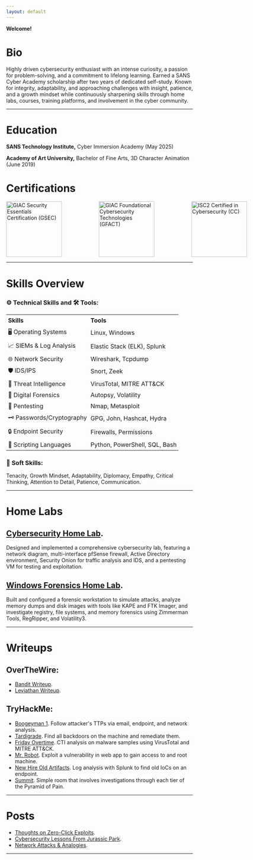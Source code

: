 ```yaml
---
layout: default
---
```


**Welcome!**

# Bio

Highly driven cybersecurity enthusiast with an intense curiosity, a passion for problem-solving, and a commitment to lifelong learning. Earned a SANS Cyber Academy scholarship after two years of dedicated self-study. Known for integrity, adaptability, and approaching challenges with insight, patience, and a growth mindset while continuously sharpening skills through home labs, courses, training platforms, and involvement in the cyber community.

---

# Education

**SANS Technology Institute,** Cyber Immersion Academy (May 2025)

**Academy of Art University,** Bachelor of Fine Arts, 3D Character Animation (June 2019)

# Certifications

<div style="display: flex; gap: 100px;">
    <a href="https://www.credly.com/badges/79b72e81-4a43-477e-9333-330d7c2faaac/public_url" target="_blank">
        <img src="https://github.com/user-attachments/assets/7572f80d-d020-4841-a32d-e3984cb462f9" alt="GIAC Security Essentials Certification (GSEC)" width="150">
    </a>
    <a href="https://www.credly.com/badges/fcc07bf5-304c-448e-b31d-41285a98ee5a/public_url" target="_blank">
        <img src="https://github.com/user-attachments/assets/e79e3509-ca9f-4106-b3f1-a2b9ead32aeb" alt="GIAC Foundational Cybersecurity Technologies (GFACT)" width="150">
    </a>
    <a href="https://www.credly.com/badges/9c67ac40-1748-4df4-97eb-f5da82538ce2/public_url" target="_blank">
        <img src="https://github.com/user-attachments/assets/fc75e1cf-5ff2-4a0c-baf4-2bf551056621" alt="ISC2 Certified in Cybersecurity (CC)" width="150">
    </a>
</div>

---

# Skills Overview
### ⚙️ **Technical Skills       and        🛠️ Tools:**
<table style="border-collapse: collapse; width: 100%;">
  <tr>
    <th style="padding: 5px; text-align: left;">Skills</th>
    <th style="padding: 5px; text-align: left;">Tools</th>
  </tr>
  <tr>
    <td style="padding: 5px;">🖥️ Operating Systems</td>
    <td style="padding: 5px;">Linux, Windows</td>
  </tr>
  <tr>
    <td style="padding: 5px;">📈 SIEMs & Log Analysis</td>
    <td style="padding: 5px;">Elastic Stack (ELK), Splunk</td>
  </tr>
  <tr>
    <td style="padding: 5px;">🌐 Network Security</td>
    <td style="padding: 5px;">Wireshark, Tcpdump</td>
  </tr>
  <tr>
    <td style="padding: 5px;">🛡️ IDS/IPS</td>
    <td style="padding: 5px;">Snort, Zeek</td>
  </tr>
  <tr>
    <td style="padding: 5px;">🧠 Threat Intelligence</td>
    <td style="padding: 5px;">VirusTotal, MITRE ATT&CK</td>
  </tr>
  <tr>
    <td style="padding: 5px;">🔬 Digital Forensics</td>
    <td style="padding: 5px;">Autopsy, Volatility</td>
  </tr>
  <tr>
    <td style="padding: 5px;">🧰 Pentesting</td>
    <td style="padding: 5px;">Nmap, Metasploit</td>
  </tr>
  <tr>
    <td style="padding: 5px;">🗝️ Passwords/Cryptography</td>
    <td style="padding: 5px;">GPG, John, Hashcat, Hydra</td>
  </tr>
  <tr>
    <td style="padding: 5px;">🔒 Endpoint Security</td>
    <td style="padding: 5px;">Firewalls, Permissions</td>
  </tr>
  <tr>
    <td style="padding: 5px;">📜 Scripting Languages</td>
    <td style="padding: 5px;">Python, PowerShell, SQL, Bash</td>
  </tr>
</table>


### 🌟 **Soft Skills:**
Tenacity, Growth Mindset, Adaptability, Diplomacy, Empathy, Critical Thinking, Attention to Detail, Patience, Communication.

---

# Home Labs

## [Cybersecurity Home Lab](./projects/cybersecurity-home-lab.md).
Designed and implemented a comprehensive cybersecurity lab, featuring a network diagram, multi-interface pfSense firewall, Active Directory environment, Security Onion for traffic analysis and IDS, and a pentesting VM for testing and exploitation.
  

## [Windows Forensics Home Lab](./projects/windows-forensics-home-lab.md).
Built and configured a forensic workstation to simulate attacks, analyze memory dumps and disk images with tools like KAPE and FTK Imager, and investigate registry, file systems, and memory forensics using Zimmerman Tools, RegRipper, and Volatility3.

---

# Writeups
## OverTheWire:
- [Bandit Writeup](./writeups/overthewire/bandit.md).
- [Leviathan Writeup](./writeups/overthewire/leviathan.md).

## TryHackMe:
- [Boogeyman 1](./writeups/tryhackme/boogeyman1.md).     Follow attacker's TTPs via email, endpoint, and network analysis.
- [Tardigrade](./writeups/tryhackme/tardigrade.md).    Find all backdoors on the machine and remediate them.
- [Friday Overtime](./writeups/tryhackme/friday-overtime.md).    CTI analysis on malware samples using VirusTotal and MITRE ATT&CK.
- [Mr. Robot](./writeups/tryhackme/mrrobot.md).    Exploit a vulnerability in web app to gain access to and root machine.
- [New Hire Old Artifacts](./writeups/tryhackme/newhire-oldartifacts.md).    Log analysis with Splunk to find old IoCs on an endpoint.
- [Summit](./writeups/tryhackme/summit.md).     Simple room that involves investigations through each tier of the Pyramid of Pain.

---

# Posts
- [Thoughts on Zero-Click Exploits](./posts/zero-click-exploits.md).
- [Cybersecurity Lessons From Jurassic Park](./posts/jurassic-park-cybersecurity.md).
- [Network Attacks & Analogies](./posts/network-attacks-analogies.md).

---
